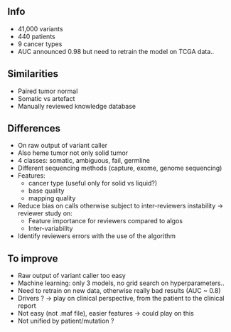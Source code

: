 ## Info
- 41,000 variants
- 440 patients
- 9 cancer types
- AUC announced 0.98 but need to retrain the model on TCGA data..


## Similarities
- Paired tumor normal
- Somatic vs artefact
- Manually reviewed knowledge database


## Differences
- On raw output of variant caller
- Also heme tumor not only solid tumor
- 4 classes: somatic, ambiguous, fail, germline
- Different sequencing methods (capture, exome, genome sequencing)
- Features:
    - cancer type (useful only for solid vs liquid?)
    - base quality
    - mapping quality
- Reduce bias on calls otherwise subject to inter-reviewers instability → reviewer study on:
    - Feature importance for reviewers compared to algos
    - Inter-variability
- Identify reviewers errors with the use of the algorithm


## To improve
- Raw output of variant caller too easy
- Machine learning: only 3 models, no grid search on hyperparameters..
- Need to retrain on new data, otherwise really bad results (AUC ~ 0.8)
- Drivers ? -> play on clinical perspective, from the patient to the clinical report
- Not easy (not .maf file), easier features -> could play on this
- Not unified by patient/mutation ?
